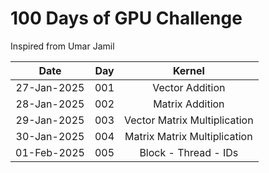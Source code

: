 # 100 Days of GPU Challenge

Inspired from Umar Jamil

| Date | Day | Kernel |
|:---:|:---:|:---:|
|27-Jan-2025|001| Vector Addition|
|28-Jan-2025|002| Matrix Addition|
|29-Jan-2025|003| Vector Matrix Multiplication|
|30-Jan-2025|004| Matrix Matrix Multiplication|
|01-Feb-2025|005| Block - Thread - IDs |
